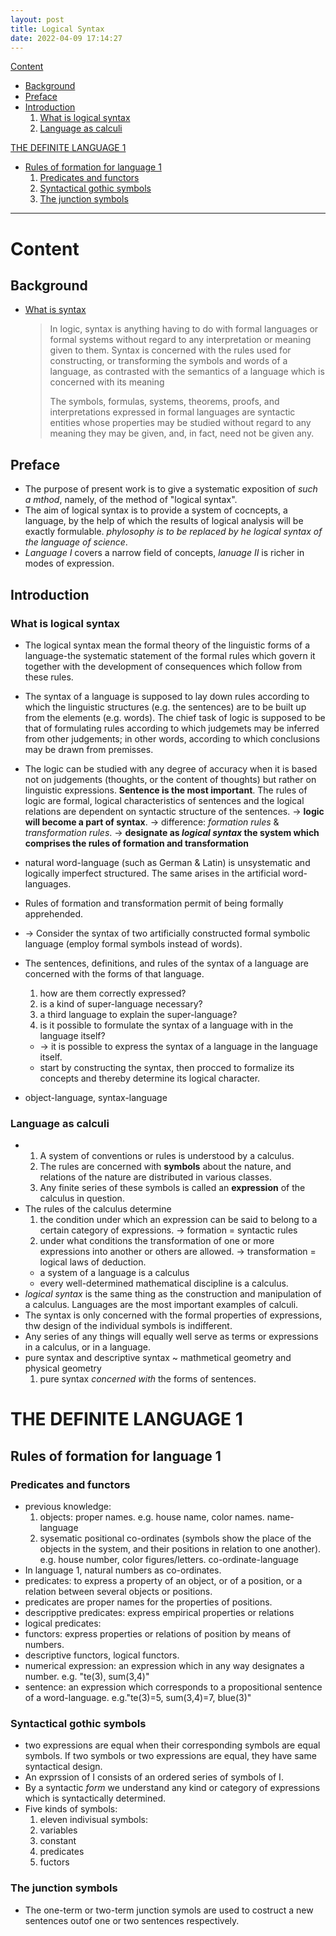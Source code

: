 ```yaml
---
layout: post
title: Logical Syntax
date: 2022-04-09 17:14:27
---
```


[Content](#content)
+ [Background](#background)
+ [Preface](#preface)
+ [Introduction](#introduction)
  1. [What is logical syntax](#what-is-logical-syntax)
  2. [Language as calculi](#language-as-calculi)

[THE DEFINITE LANGUAGE 1](#the-definite-language-1)
+ [Rules of formation for language 1](#rules-of-formation-for-language-1)
  1. [Predicates and functors](#predicates-and-functors)
  2. [Syntactical gothic symbols](#syntactical-gothic-symbols)
  3. [The junction symbols](#the-junction-symbols)
***

# Content
## Background
- [What is syntax](https://en.wikipedia.org/wiki/Syntax_(logic))

  >In logic, syntax is anything having to do with formal languages or formal systems without regard to any interpretation or meaning given to them. Syntax is concerned with the rules used for constructing, or transforming the symbols and words of a language, as contrasted with the semantics of a language which is concerned with its meaning
  >
  >The symbols, formulas, systems, theorems, proofs, and interpretations expressed in formal languages are syntactic entities whose properties may be studied without regard to any meaning they may be given, and, in fact, need not be given any.

## Preface

- The purpose of present work is to give a systematic exposition of *such a mthod*, namely, of the method of "logical syntax".
- The aim of logical syntax is to provide a system of cocncepts, a language, by the help of which the results of logical analysis will be exactly formulable. *phylosophy is to be replaced by he logical syntax of the language of science*.
- *Language I* covers a narrow field of concepts, *lanuage II* is richer in modes of expression.

## Introduction
### What is logical syntax
- The logical syntax mean the formal theory of the linguistic forms of a language-the systematic statement of the formal rules which govern it together with the development of consequences which follow from these rules.

- The syntax of a language is supposed to lay down rules according to which the linguistic structures (e.g. the sentences) are to be built up from the elements (e.g. words). The chief task of logic is supposed to be that of formulating rules according to which judgemets may be inferred from other judgements; in other words, according to which conclusions may be drawn from premisses.

- The logic can be studied with any degree of accuracy when it is based not on judgements (thoughts, or the content of thoughts) but rather on linguistic expressions. **Sentence is the most important**. The rules of logic are formal, logical characteristics of sentences and the logical relations are dependent on syntactic structure of the sentences. -> **logic will become a part of syntax**. -> difference: _formation rules_ & _transformation rules_. -> **designate as  _logical syntax_ the system which comprises the rules of formation and transformation**

- natural word-language (such as German & Latin) is unsystematic and logically imperfect structured. The same arises in the artificial word-languages.

- Rules of formation and transformation permit of being formally apprehended.

- -> Consider the syntax of two artificially constructed formal symbolic language (employ formal symbols instead of words).

- The sentences, definitions, and rules of the syntax of a language are concerned with the forms of that language. 
  1. how are them correctly expressed?
  2. is a kind of super-language necessary?
  3. a third language to explain the super-language?
  4. is it possible to formulate  the syntax of a language with in the language itself?
  - -> it is possible to express the syntax of a language in the language itself.
  - start by constructing the syntax, then procced to formalize its concepts and thereby determine its logical character.
- object-language, syntax-language

### Language as calculi
- 
  1. A system of conventions or rules is understood by a calculus.
  2. The rules are concerned with **symbols** about the nature, and relations of the nature are distributed in various classes.
  3. Any finite series of these symbols is called an **expression** of the calculus in question.
- The rules of the calculus determine
  1. the condition under which an expression can be said to belong to a certain category of expressions. -> formation = syntactic rules
  2. under what conditions the transformation of one or more expressions into another or others are allowed. -> transformation = logical laws of deduction.
  - a system of a language is a calculus
  - every well-determined mathematical discipline is a calculus.
- _logical syntax_ is the same thing as the construction and manipulation of a calculus. Languages are the most important examples of calculi.
- The syntax is only concerned with the formal properties of expressions, thw design of the individual symbols is indifferent.
- Any series of any things will equally well serve as terms or expressions in a calculus, or in a language.
- pure syntax and descriptive syntax ~ mathmetical geometry and physical geometry 
  1. pure syntax _concerned with_ the forms of sentences.

# THE DEFINITE LANGUAGE 1
## Rules of formation for language 1
### Predicates and functors
- previous knowledge:
  1. objects: proper names. e.g. house name, color names. name-language
  2. sysematic positional co-ordinates (symbols show the place of the objects in the system, and their positions in relation to one another). e.g. house number, color figures/letters. co-ordinate-language
- In language 1, natural numbers as co-ordinates.
- predicates: to express a property of an object, or of a position, or a relation between several objects or positions.
- predicates are proper names for the properties of positions.
- descripptive predicates: express empirical properties or relations
- logical predicates: 
- functors: express properties or relations of position by means of numbers.
- descriptive functors, logical functors.
- numerical expression: an expression which in any way designates a number. e.g. "te(3), sum(3,4)"
- sentence: an expression which corresponds to a propositional sentence of a word-language. e.g."te(3)=5, sum(3,4)=7, blue(3)"

### Syntactical gothic symbols
- two expressions are equal when their corresponding symbols are equal symbols. If two symbols or two expressions are equal, they have same syntactical design.
- An exprssion of I consists of an ordered series of symbols of I.
- By a syntactic _form_ we understand any kind or category of expressions which is syntactically determined.
- Five kinds of symbols:
  1. eleven indivisual symbols:
  2. variables
  3. constant
  4. predicates
  5. fuctors

### The junction symbols
- The one-term or two-term junction symols are used to costruct a new sentences outof one or two sentences respectively.